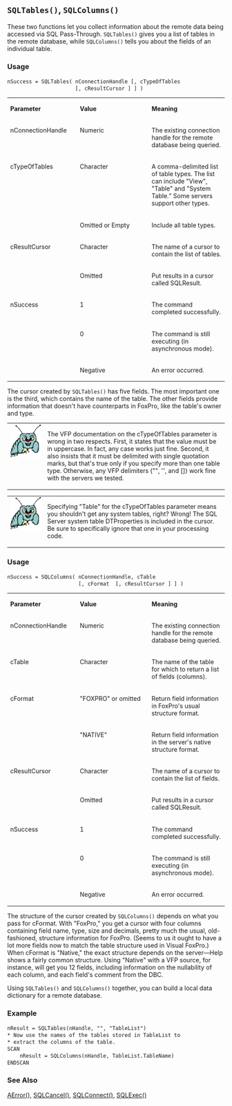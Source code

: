 ## `SQLTables()`, `SQLColumns()`

These two functions let you collect information about the remote data being accessed via SQL Pass-Through. `SQLTables()` gives you a list of tables in the remote database, while `SQLColumns()` tells you about the fields of an individual table.

### Usage

```foxpro
nSuccess = SQLTables( nConnectionHandle [, cTypeOfTables
                      [, cResultCursor ] ] )
```
<table>
<tr>
  <td width="32%" valign="top">
  <p><b>Parameter</b></p>
  </td>
  <td width="23%" valign="top">
  <p><b>Value</b></p>
  </td>
  <td width="45%" valign="top">
  <p><b>Meaning</b></p>
  </td>
 </tr>
<tr>
  <td width="32%" valign="top">
  <p>nConnectionHandle</p>
  </td>
  <td width="23%" valign="top">
  <p>Numeric</p>
  </td>
  <td width="45%" valign="top">
  <p>The existing connection handle for the remote database being queried.</p>
  </td>
 </tr>
<tr>
  <td width="32%" rowspan="2" valign="top">
  <p>cTypeOfTables</p>
  </td>
  <td width="23%" valign="top">
  <p>Character</p>
  </td>
  <td width="45%" valign="top">
  <p>A comma-delimited list of table types. The list can include &quot;View&quot;, &quot;Table&quot; and &quot;System Table.&quot; Some servers support other types. </p>
  </td>
 </tr>
<tr>
  <td width="33%" valign="top">
  <p>Omitted or Empty</p>
  </td>
  <td width="67%" valign="top">
  <p>Include all table types.</p>
  </td>
 </tr>
<tr>
  <td width="32%" rowspan="2" valign="top">
  <p>cResultCursor</p>
  </td>
  <td width="23%" valign="top">
  <p>Character</p>
  </td>
  <td width="45%" valign="top">
  <p>The name of a cursor to contain the list of tables.</p>
  </td>
 </tr>
<tr>
  <td width="33%" valign="top">
  <p>Omitted</p>
  </td>
  <td width="67%" valign="top">
  <p>Put results in a cursor called SQLResult.</p>
  </td>
 </tr>
<tr>
  <td width="32%" rowspan="3" valign="top">
  <p>nSuccess</p>
  </td>
  <td width="23%" valign="top">
  <p>1</p>
  </td>
  <td width="45%" valign="top">
  <p>The command completed successfully.</p>
  </td>
 </tr>
<tr>
  <td width="33%" valign="top">
  <p>0</p>
  </td>
  <td width="67%" valign="top">
  <p>The command is still executing (in asynchronous mode).</p>
  </td>
 </tr>
<tr>
  <td width="33%" valign="top">
  <p>Negative</p>
  </td>
  <td width="67%" valign="top">
  <p>An error occurred.</p>
  </td>
 </tr>
</table>

The cursor created by `SQLTables()` has five fields. The most important one is the third, which contains the name of the table. The other fields provide information that doesn't have counterparts in FoxPro, like the table's owner and type.

<table>
<tr>
  <td width="17%" valign="top">
<img width="95" height="78" src="bug.gif">
  </td>
  <td width="83%">
  <p>The VFP documentation on the cTypeOfTables parameter is wrong in two respects. First, it states that the value must be in uppercase. In fact, any case works just fine. Second, it also insists that it must be delimited with single quotation marks, but that's true only if you specify more than one table type. Otherwise, any VFP delimiters (&quot;&quot;, '', and []) work fine with the servers we tested.</p>
  </td>
 </tr>
</table>

<table>
<tr>
  <td width="17%" valign="top">
<img width="95" height="77" src="bug.gif">
  </td>
  <td width="83%">
  <p>Specifying &quot;Table&quot; for the cTypeOfTables parameter means you shouldn't get any system tables, right? Wrong! The SQL Server system table DTProperties is included in the cursor. Be sure to specifically ignore that one in your processing code.</p>
  </td>
 </tr>
</table>

### Usage

```foxpro
nSuccess = SQLColumns( nConnectionHandle, cTable
                       [, cFormat  [, cResultCursor ] ] )
```
<table>
<tr>
  <td width="32%" valign="top">
  <p><b>Parameter</b></p>
  </td>
  <td width="23%" valign="top">
  <p><b>Value</b></p>
  </td>
  <td width="45%" valign="top">
  <p><b>Meaning</b></p>
  </td>
 </tr>
<tr>
  <td width="32%" valign="top">
  <p>nConnectionHandle</p>
  </td>
  <td width="23%" valign="top">
  <p>Numeric</p>
  </td>
  <td width="45%" valign="top">
  <p>The existing connection handle for the remote database being queried.</p>
  </td>
 </tr>
<tr>
  <td width="32%" valign="top">
  <p>cTable</p>
  </td>
  <td width="23%" valign="top">
  <p>Character</p>
  </td>
  <td width="45%" valign="top">
  <p>The name of the table for which to return a list of fields (columns).</p>
  </td>
 </tr>
<tr>
  <td width="32%" rowspan="2" valign="top">
  <p>cFormat</p>
  </td>
  <td width="23%" valign="top">
  <p>&quot;FOXPRO&quot; or omitted</p>
  </td>
  <td width="45%" valign="top">
  <p>Return field information in FoxPro's usual structure format.</p>
  </td>
 </tr>
<tr>
  <td width="33%" valign="top">
  <p>&quot;NATIVE&quot;</p>
  </td>
  <td width="67%" valign="top">
  <p>Return field information in the server's native structure format.</p>
  </td>
 </tr>
<tr>
  <td width="32%" rowspan="2" valign="top">
  <p>cResultCursor</p>
  </td>
  <td width="23%" valign="top">
  <p>Character</p>
  </td>
  <td width="45%" valign="top">
  <p>The name of a cursor to contain the list of fields.</p>
  </td>
 </tr>
<tr>
  <td width="33%" valign="top">
  <p>Omitted</p>
  </td>
  <td width="67%" valign="top">
  <p>Put results in a cursor called SQLResult.</p>
  </td>
 </tr>
<tr>
  <td width="32%" rowspan="3" valign="top">
  <p>nSuccess</p>
  </td>
  <td width="23%" valign="top">
  <p>1</p>
  </td>
  <td width="45%" valign="top">
  <p>The command completed successfully.</p>
  </td>
 </tr>
<tr>
  <td width="33%" valign="top">
  <p>0</p>
  </td>
  <td width="67%" valign="top">
  <p>The command is still executing (in asynchronous mode).</p>
  </td>
 </tr>
<tr>
  <td width="33%" valign="top">
  <p>Negative</p>
  </td>
  <td width="67%" valign="top">
  <p>An error occurred.</p>
  </td>
 </tr>
</table>

The structure of the cursor created by `SQLColumns()` depends on what you pass for cFormat. With "FoxPro," you get a cursor with four columns containing field name, type, size and decimals, pretty much the usual, old-fashioned, structure information for FoxPro. (Seems to us it ought to have a lot more fields now to match the table structure used in Visual FoxPro.) When cFormat is "Native," the exact structure depends on the server&mdash;Help shows a fairly common structure. Using "Native" with a VFP source, for instance, will get you 12 fields, including information on the nullability of each column, and each field's comment from the DBC.

Using `SQLTables()` and `SQLColumns()` together, you can build a local data dictionary for a remote database.

### Example

```foxpro
nResult = SQLTables(nHandle, "", "TableList")
* Now use the names of the tables stored in TableList to
* extract the columns of the table.
SCAN
    nResult = SQLColumns(nHandle, TableList.TableName)
ENDSCAN
```
### See Also

[AError()](s4g285.md), [SQLCancel()](s4g403.md), [SQLConnect()](s4g400.md), [SQLExec()](s4g402.md)